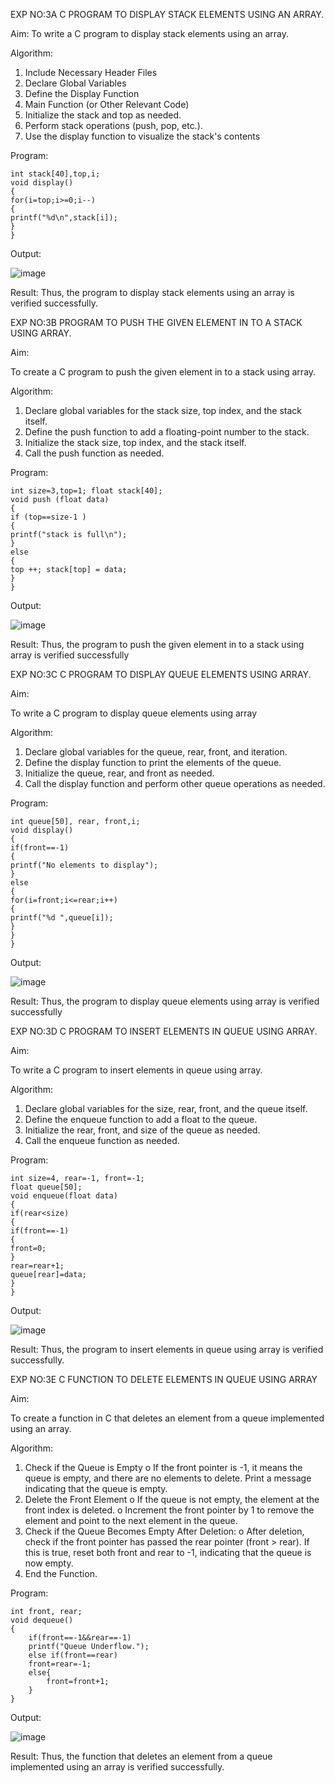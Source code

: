 EXP NO:3A C PROGRAM TO DISPLAY STACK ELEMENTS USING AN ARRAY.

Aim:
To write a C program to display stack elements using an array.

Algorithm:

1.	Include Necessary Header Files
2.	Declare Global Variables
3.	Define the Display Function
4.	Main Function (or Other Relevant Code)
5.	Initialize the stack and top as needed.
6.	Perform stack operations (push, pop, etc.).
7.	Use the display function to visualize the stack's contents
 
Program:
```
int stack[40],top,i;
void display()
{
for(i=top;i>=0;i--)
{
printf("%d\n",stack[i]);
}
}
```
Output:

![image](https://github.com/user-attachments/assets/43d6cdb1-858c-43f5-80ca-4b864607b79c)


Result:
Thus, the program to display stack elements using an array is verified successfully.


EXP NO:3B  PROGRAM TO PUSH THE GIVEN ELEMENT IN TO A STACK USING ARRAY.

Aim:

To create a C program to push the given element in to a stack using array.

Algorithm:

1.	Declare global variables for the stack size, top index, and the stack itself.
2.	Define the push function to add a floating-point number to the stack.
3.	Initialize the stack size, top index, and the stack itself.
4.	Call the push function as needed.
 
Program:
```
int size=3,top=1; float stack[40];
void push (float data)
{
if (top==size-1 )
{
printf("stack is full\n");
}
else
{
top ++; stack[top] = data;
}
}
```
Output:


![image](https://github.com/user-attachments/assets/76b4a2b0-4139-4622-9c88-c0fd84233ea9)


Result:
Thus, the program to push the given element in to a stack using array is verified successfully

EXP NO:3C  C PROGRAM TO DISPLAY QUEUE ELEMENTS USING ARRAY.

Aim:

To write a C program to display queue elements using array

Algorithm:

1.	Declare global variables for the queue, rear, front, and iteration.
2.	Define the display function to print the elements of the queue.
3.	Initialize the queue, rear, and front as needed.
4.	Call the display function and perform other queue operations as needed.

Program:
```
int queue[50], rear, front,i; 
void display()
{
if(front==-1)
{
printf("No elements to display");
}
else
{
for(i=front;i<=rear;i++)
{
printf("%d ",queue[i]);
}
}
}
```

Output:


![image](https://github.com/user-attachments/assets/1d3e5636-7197-4b1e-90eb-7a8de77d9d0a)


Result:
Thus, the program to display queue elements using array is verified successfully



EXP NO:3D C PROGRAM TO INSERT ELEMENTS IN QUEUE USING ARRAY.

Aim:

To write a C program to insert elements in queue using array.

Algorithm:

1.	Declare global variables for the size, rear, front, and the queue itself.
2.	Define the enqueue function to add a float to the queue.
3.	Initialize the rear, front, and size of the queue as needed.
4.	Call the enqueue function as needed.

Program:
```
int size=4, rear=-1, front=-1;
float queue[50];
void enqueue(float data)
{
if(rear<size)
{
if(front==-1)
{
front=0;
}
rear=rear+1;
queue[rear]=data;
}
}
```
Output:

![image](https://github.com/user-attachments/assets/62a4f57a-8f7f-4cd8-a543-5b4bae95c9d2)


Result:
Thus, the program to insert elements in queue using array is verified successfully.


EXP NO:3E C FUNCTION TO DELETE ELEMENTS IN QUEUE USING ARRAY



Aim:

To create a function in C that deletes an element from a queue implemented using an array.

Algorithm:

1.	Check if the Queue is Empty
o	If the front pointer is -1, it means the queue is empty, and there are no elements to delete. Print a message indicating that the queue is empty.
2.	Delete the Front Element
o	If the queue is not empty, the element at the front index is deleted.
o	Increment the front pointer by 1 to remove the element and point to the next element in the queue.
3.	Check if the Queue Becomes Empty After Deletion:
o	After deletion, check if the front pointer has passed the rear pointer (front > rear). If this is true, reset both front and rear to -1, indicating that the queue is now empty.
4.	End the Function.

Program:
```
int front, rear;
void dequeue()
{
    if(front==-1&&rear==-1)
    printf("Queue Underflow.");
    else if(front==rear)
    front=rear=-1;
    else{
        front=front+1;
    }
}
```
Output:


![image](https://github.com/user-attachments/assets/e88c2bd6-074f-4420-9b77-9c9816048ebd)

Result:
Thus, the function that deletes an element from a queue implemented using an array is verified successfully.
